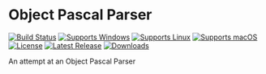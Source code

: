 # Object Pascal Parser

[![Build Status](https://github.com/gcarreno/ObjectPascalParser/actions/workflows/main.lazarus.yml/badge.svg?branch=main)](https://github.com/gcarreno/ObjectPascalParser/actions)
[![Supports Windows](https://img.shields.io/badge/support-Windows-blue?logo=Windows)](https://github.com/gcarreno/ObjectPascalParser/releases/latest)
[![Supports Linux](https://img.shields.io/badge/support-Linux-yellow?logo=Linux)](https://github.com/gcarreno/ObjectPascalParser/releases/latest)
[![Supports macOS](https://img.shields.io/badge/support-macOS-black?logo=macOS)](https://github.com/gcarreno/ObjectPascalParser/releases/latest)
[![License](https://img.shields.io/github/license/gcarreno/ObjectPascalParser)](https://github.com/gcarreno/ObjectPascalParser/blob/master/LICENSE)
[![Latest Release](https://img.shields.io/github/v/release/gcarreno/ObjectPascalParser?label=latest%20release)](https://github.com/gcarreno/ObjectPascalParser/releases/latest)
[![Downloads](https://img.shields.io/github/downloads/gcarreno/ObjectPascalParser/total)](https://github.com/gcarreno/ObjectPascalParser/releases)

An attempt at an Object Pascal Parser